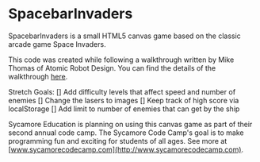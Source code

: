 SpacebarInvaders
===

SpacebarInvaders is a small HTML5 canvas game based on the classic arcade game Space Invaders. 

This code was created while following a walkthrough written by Mike Thomas of Atomic Robot Design. You can find the details of the walkthrough [here](http://atomicrobotdesign.com/blog/htmlcss/build-a-vertical-scrolling-shooter-game-with-html5-canvas-part-1/).

Stretch Goals:
[] Add difficulty levels that affect speed and number of enemies
[] Change the lasers to images
[] Keep track of high score via localStorage
[] Add limit to number of enemies that can get by the ship

Sycamore Education is planning on using this canvas game as part of their second annual code camp. The Sycamore Code Camp's goal is to make programming fun and exciting for students of all ages. See more at [www.sycamorecodecamp.com](http://www.sycamorecodecamp.com).

